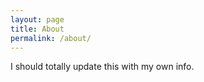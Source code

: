 ```yaml
---
layout: page
title: About
permalink: /about/
---
```


I should totally update this with my own info. 
